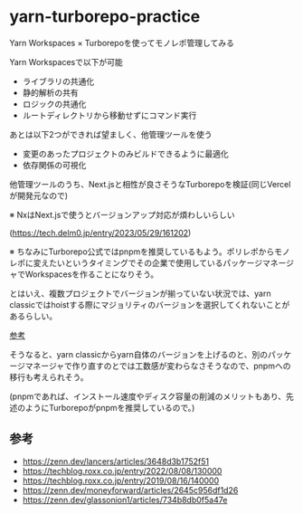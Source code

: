 # yarn-turborepo-practice
Yarn Workspaces × Turborepoを使ってモノレポ管理してみる

Yarn Workspacesで以下が可能
- ライブラリの共通化
- 静的解析の共有
- ロジックの共通化
- ルートディレクトリから移動せずにコマンド実行

あとは以下2つができれば望ましく、他管理ツールを使う
- 変更のあったプロジェクトのみビルドできるように最適化
- 依存関係の可視化

他管理ツールのうち、Next.jsと相性が良さそうなTurborepoを検証(同じVercelが開発元なので)

※ NxはNext.jsで使うとバージョンアップ対応が煩わしいらしい

(https://tech.delm0.jp/entry/2023/05/29/161202)

※ ちなみにTurborepo公式ではpnpmを推奨しているもよう。ポリレポからモノレポに変えたいというタイミングでその企業で使用しているパッケージマネージャでWorkspacesを作ることになりそう。

とはいえ、複数プロジェクトでバージョンが揃っていない状況では、yarn classicではhoistする際にマジョリティのバージョンを選択してくれないことがあるらしい。

[参考](https://hack.nikkei.com/blog/advent20241212/#:~:text=%E3%82%89%E3%81%84%E3%81%BE%E3%81%97%E3%81%9F%E3%80%82-,%E3%83%A2%E3%83%8E%E3%83%AC%E3%83%9D%E3%81%AB%E3%81%8A%E3%81%91%E3%82%8B%E3%83%91%E3%83%83%E3%82%B1%E3%83%BC%E3%82%B8%E3%83%9E%E3%83%8D%E3%83%BC%E3%82%B8%E3%83%A3%E3%83%BC%E3%81%AE%E8%AA%B2%E9%A1%8C,-%E3%83%A2%E3%83%8E%E3%83%AC%E3%83%9D%E3%81%AE)

そうなると、yarn classicからyarn自体のバージョンを上げるのと、別のパッケージマネージャで作り直すのとでは工数感が変わらなさそうなので、pnpmへの移行も考えられそう。

(pnpmであれば、インストール速度やディスク容量の削減のメリットもあり、先述のようにTurborepoがpnpmを推奨しているので。)

## 参考
- https://zenn.dev/lancers/articles/3648d3b1752f51
- https://techblog.roxx.co.jp/entry/2022/08/08/130000
- https://techblog.roxx.co.jp/entry/2019/08/16/140000
- https://zenn.dev/moneyforward/articles/2645c956df1d26
- https://zenn.dev/glassonion1/articles/734b8db0f5a47e
